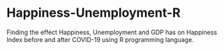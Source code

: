 # Happiness-Unemployment-R
Finding the effect Happiness, Unemployment and GDP has on Happiness Index before and after COVID-19 using R programming language.
